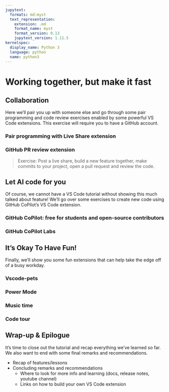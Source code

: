 ```yaml
---
jupytext:
  formats: md:myst
  text_representation:
    extension: .md
    format_name: myst
    format_version: 0.13
    jupytext_version: 1.11.5
kernelspec:
  display_name: Python 3
  language: python
  name: python3
---
```


# Working together, but make it fast



## Collaboration

Here we’ll pair you up with someone else and go through some pair programming and code review exercises enabled by some powerful VS Code extensions. This exercise will require you to have a GitHub account.

### Pair programming with Live Share extension

### GitHub PR review extension

> Exercise: Post a live share, build a new feature together, make commits to your project, open a pull request and review the code.

## Let AI code for you

Of course, we cannot have a VS Code tutorial without showing this much talked about feature! We’ll go over some exercises to create new code using GitHub CoPilot’s VS Code extension.

### GitHub CoPilot: free for students and open-source contributors

### GitHub CoPilot Labs

## It’s Okay To Have Fun!

Finally, we’ll show you some fun extensions that can help take the edge off of a busy workday.

### Vscode-pets

### Power Mode

### Music time

### Code tour

## Wrap-up & Epilogue

It’s time to close out the tutorial and recap everything we’ve learned so far. We also want to end with some final remarks and recommendations.

- Recap of features/lessons
- Concluding remarks and recommendations
  - Where to look for more info and learning (docs, release notes, youtube channel)
  - Links on how to build your own VS Code extension
